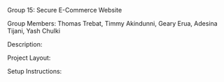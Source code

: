 Group 15: Secure E-Commerce Website

Group Members: Thomas Trebat, Timmy Akindunni, Geary Erua, Adesina Tijani, Yash Chulki

Description: 

Project Layout:

Setup Instructions: 